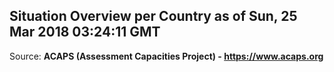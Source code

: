 ## Situation Overview per Country as of Sun, 25 Mar 2018 03:24:11 GMT

Source: **ACAPS (Assessment Capacities Project) - https://www.acaps.org**